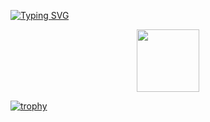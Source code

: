 [![Typing SVG](https://readme-typing-svg.demolab.com?font=Fira+Code&pause=1000&color=851617&center=true&width=435&lines=Hi!+I'm+Max)](https://git.io/typing-svg)
<div id="header" align="center">
  <img src="https://i.gifer.com/XwI4.gif" width="100"/>
</div>


[![trophy](https://github-profile-trophy.vercel.app/?username=avasfge&rank=UNKNOWN&theme=dracula)](https://github.com/avasfge)
